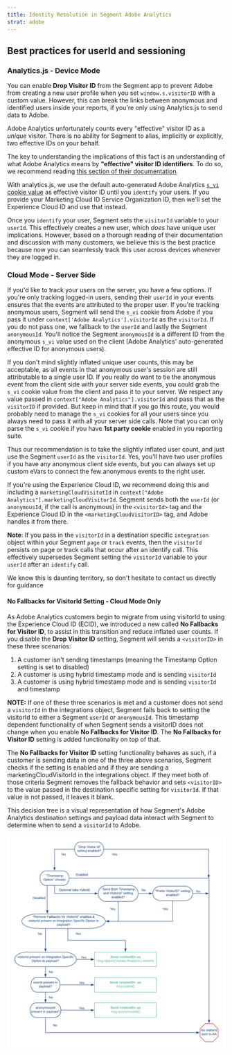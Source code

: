 ```yaml
---
title: Identity Resolution in Segment Adobe Analytics
strat: adobe
---
```


## Best practices for userId and sessioning

### Analytics.js - Device Mode 
You can enable **Drop Visitor ID** from the Segment app to prevent Adobe from creating a new user profile when you set `window.s.visitorID` with a custom value. However, this can break the links between anonymous and identified users inside your reports, if you're only using Analytics.js to send data to Adobe.

Adobe Analytics unfortunately counts every "effective" visitor ID as a *unique* visitor. There is no ability for Segment to alias, implicitly or explicitly, two effective IDs on your behalf.

The key to understanding the implications of this fact is an understanding of what Adobe Analytics means by **"effective" visitor ID identifiers**. To do so, we recommend reading [this section of their documentation](https://docs.adobe.com/content/help/en/analytics/implementation/js/xdevice-visid/xdevice-connecting.html).

With analytics.js, we use the default auto-generated Adobe Analytics [`s_vi` cookie value](https://docs.adobe.com/content/help/en/core-services/interface/ec-cookies/cookies-analytics.html) as effective visitor ID until you `identify` your users. If you provide your Marketing Cloud ID Service Organization ID, then we'll set the Experience Cloud ID and use that instead.

Once you `identify` your user, Segment sets the `visitorId` variable to your `userId`. This effectively creates a new user, which *does* have unique user implications. However, based on a thorough reading of their documentation and discussion with many customers, we believe this is the best practice because now you can seamlessly track this user across devices whenever they are logged in.

### Cloud Mode - Server Side 
If you'd like to track your users on the server, you have a few options. If you're only tracking logged-in users, sending their `userId` in your events ensures that the events are attributed to the proper user. If you're tracking anonymous users, Segment will send the `s_vi` cookie from Adobe if you pass it under `context['Adobe Analytics'].visitorId` as the `visitorId`. If you do not pass one, we fallback to the `userId` and lastly the Segment `anonymousId`. You'll notice the Segment `anonymousId` is a different ID from the anonymous `s_vi` value used on the client (Adobe Analytics' auto-generated effective ID for anonymous users).

If you don't mind slightly inflated unique user counts, this may be acceptable, as all events in that anonymous user's session are still attributable to a single user ID. If you really do want to tie the anonymous event from the client side with your server side events, you could grab the `s_vi` cookie value from the client and pass it to your server. We respect any value passed in `context["Adobe Analytics"].visitorId` and pass that as the `visitorID` if provided. But keep in mind that if you go this route, you would probably need to manage the `s_vi` cookies for all your users since you always need to pass it with all your server side calls. Note that you can only parse the `s_vi` cookie if you have **1st party cookie** enabled in you reporting suite.

Thus our recommendation is to take the slightly inflated user count, and just use the Segment `userId` as the `visitorId`. Yes, you'll have two user profiles if you have any anonymous client side events, but you can always set up custom eVars to connect the few anonymous events to the right user.

If you're using the Experience Cloud ID, we recommend doing this and including a `marketingCloudVisitotId` in `context["Adobe Analytics"].marketingCloudVisitorId`. Segment sends both the `userId` (or `anonymousId`, if the call is anonymous) in the `<visitorId>` tag and the Experience Cloud ID in the `<marketingCloudVisitorID>` tag, and Adobe handles it from there.

**Note**: If you pass in the `visitorId` in a destination specific `integration` object within your Segment `page` or `track` events, then the `visitorId` persists on page or track calls that occur after an identify call. This effectively supersedes Segment setting the `visitorId` variable to your `userId` after an `identify` call.

We know this is daunting territory, so don't hesitate to contact us directly for guidance


#### No Fallbacks for VisitorId Setting - Cloud Mode Only
As Adobe Analytics customers begin to migrate from using visitorId to using the Experience Cloud ID (ECID), we introduced a new called **No Fallbacks for Visitor ID**, to assist in this transition and reduce inflated user counts. If you disable the **Drop Visitor ID** setting, Segment will sends a `<visitorID>` in these three scenarios:

1. A customer isn't sending timestamps (meaning the Timestamp Option setting is set to disabled)
2. A customer is using hybrid timestamp mode and is sending `visitorId`
3. A customer is using hybrid timestamp mode and is sending `visitorId` and timestamp

**NOTE:** If one of these three scenarios is met and a customer does not send a `visitorId` in the integrations object, Segment falls back to setting the visitorId to either a Segment `userId` or `anonymousId`. This timestamp dependent functionality of when Segment sends a visitorID does not change when you enable **No Fallbacks for Visitor ID**. The **No Fallbacks for Visitor ID** setting is added functionality on top of that.

The **No Fallbacks for Visitor ID** setting functionality behaves as such, if a customer is sending data in one of the three above scenarios, Segment checks if the setting is enabled and if they are sending a marketingCloudVisitorId in the integrations object. If they meet both of those criteria Segment removes the fallback behavior and sets `<visitorID>` to the value passed in the destination specific setting for `visitorId`. If that value is not passed, it leaves it blank.

This decision tree is a visual representation of how Segment's Adobe Analytics destination settings and payload data interact with Segment to determine when to send a `visitorId` to Adobe. 

![](images/adobe-identity-res-decision-tree.png)